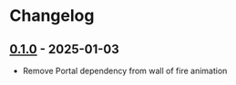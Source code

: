 # Changelog

## [0.1.0] - 2025-01-03

- Remove Portal dependency from wall of fire animation

[0.1.0]: https://github.com/olilan1/samioli-module/releases/tag/v0.1.0
